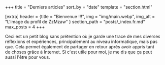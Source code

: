 +++
title = "Derniers articles"
sort_by = "date"
template = "section.html"

[extra]
header = {title = "Bienvenue !!!", img = "img/main.webp", img_alt = "L'image du profil de ZzMzaw" }
section_path = "posts/_index.fr.md"
max_posts = 4
+++

Ceci est un petit blog sans prétention où je garde une trace de mes diverses réflexions et expériences, principalement au niveau informatique, mais pas que.
Cela permet également de partager en retour après avoir appris tant de choses grâce à Internet.
Si c'est utile pour moi, je me dis que ça peut aussi l'être pour vous.